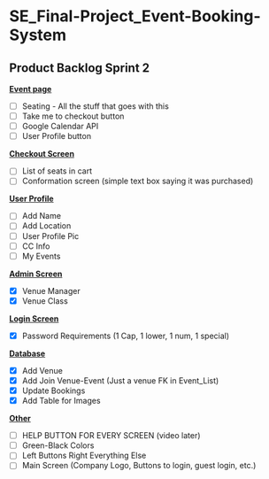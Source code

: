# SE_Final-Project_Event-Booking-System

## Product Backlog Sprint 2

<ins>**Event page**</ins>  
- [ ] Seating - All the stuff that goes with this  
- [ ] Take me to checkout button  
- [ ] Google Calendar API  
- [ ] User Profile button  
      
<ins>**Checkout Screen**</ins>  
- [ ] List of seats in cart  
- [ ] Conformation screen (simple text box saying it was purchased)  
      
<ins>**User Profile**</ins>  
- [ ] Add Name  
- [ ] Add Location  
- [ ] User Profile Pic  
- [ ] CC Info  
- [ ] My Events  
      
<ins>**Admin Screen**</ins>  
- [x] Venue Manager  
- [x] Venue Class  
      
<ins>**Login Screen**</ins>  
- [x] Password Requirements (1 Cap, 1 lower, 1 num, 1 special)  
      
<ins>**Database**</ins>  
- [x] Add Venue  
- [x] Add Join Venue-Event (Just a venue FK in Event_List)  
- [x] Update Bookings   
- [x] Add Table for Images  

<ins>**Other**</ins>  
- [ ] HELP BUTTON FOR EVERY SCREEN (video later)  
- [ ] Green-Black Colors
- [ ] Left Buttons Right Everything Else
- [ ] Main Screen (Company Logo, Buttons to login, guest login, etc.)  
